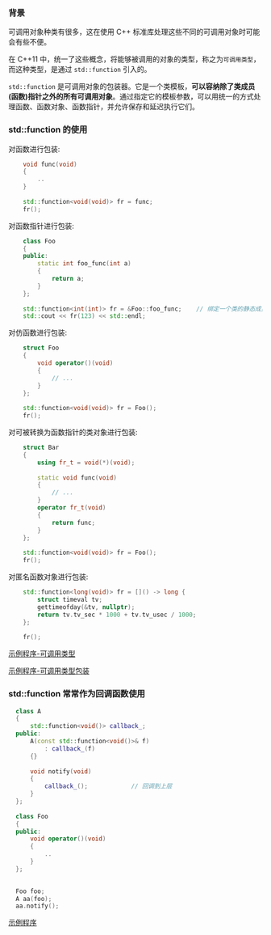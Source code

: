 
### 背景

可调用对象种类有很多，这在使用 C++ 标准库处理这些不同的可调用对象时可能会有些不便。

在 C++11 中，统一了这些概念，将能够被调用的对象的类型，称之为`可调用类型`，而这种类型，是通过 `std::function` 引入的。

`std::function` 是可调用对象的包装器。它是一个类模板，**可以容纳除了类成员(函数)指针之外的所有可调用对象**。通过指定它的模板参数，可以用统一的方式处理函数、函数对象、函数指针，并允许保存和延迟执行它们。


### std::function 的使用

对函数进行包装:
```c++
    void func(void)
    {
        ..
    }
    
    std::function<void(void)> fr = func;
    fr();
```

对函数指针进行包装:
```c++
    class Foo
    {
    public:
        static int foo_func(int a)
        {
            return a;
        }
    };
    
    std::function<int(int)> fr = &Foo::foo_func;    // 绑定一个类的静态成员函数
    std::cout << fr(123) << std::endl;
```

对仿函数进行包装:
```c++
    struct Foo
    {
        void operator()(void)
        {
            // ...
        }
    };
    
    std::function<void(void)> fr = Foo();
    fr();
```
    
对可被转换为函数指针的类对象进行包装:
```c++
    struct Bar
    {
        using fr_t = void(*)(void);
        
        static void func(void)
        {
            // ...
        }
        operator fr_t(void)
        {
            return func;
        }
    };
    
    std::function<void(void)> fr = Foo();
    fr();
```
    
对匿名函数对象进行包装:
```c++
    std::function<long(void)> fr = []() -> long {
        struct timeval tv;
        gettimeofday(&tv, nullptr);
        return tv.tv_sec * 1000 + tv.tv_usec / 1000;
    };
    
    fr();
```
    
[示例程序-可调用类型](t/02_callable_objects.cpp)

[示例程序-可调用类型包装](t/02_functional_callable_objects.cpp)


### std::function 常常作为回调函数使用
  ```c++
    class A
    {
        std::function<void()> callback_;
    public:
        A(const std::function<void()>& f)
            : callback_(f)
        {}
        
        void notify(void)
        {
            callback_();            // 回调到上层
        }
    };
    
    class Foo
    {
    public:
        void operator()(void)
        {
            ..
        }
    };
    

    Foo foo;
    A aa(foo);
    aa.notify();
  ```

[示例程序](t/02_functional_callback.cpp)

